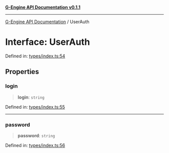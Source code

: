 [**G-Engine API Documentation v0.1.1**](../README.md)

***

[G-Engine API Documentation](../globals.md) / UserAuth

# Interface: UserAuth

Defined in: [types/index.ts:54](https://github.com/yakoshiq/g-engine-nodejs-lib/blob/6b4ec644f458bf28039e0209e5a91bd0ec704446/src/types/index.ts#L54)

## Properties

### login

> **login**: `string`

Defined in: [types/index.ts:55](https://github.com/yakoshiq/g-engine-nodejs-lib/blob/6b4ec644f458bf28039e0209e5a91bd0ec704446/src/types/index.ts#L55)

***

### password

> **password**: `string`

Defined in: [types/index.ts:56](https://github.com/yakoshiq/g-engine-nodejs-lib/blob/6b4ec644f458bf28039e0209e5a91bd0ec704446/src/types/index.ts#L56)
